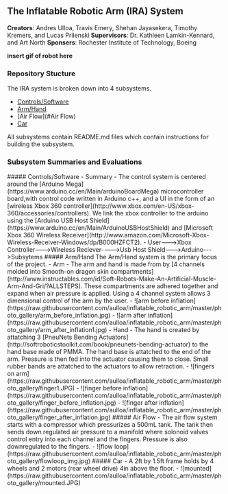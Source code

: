 ## The Inflatable Robotic Arm (IRA) System
**Creators**: Andres Ulloa, Travis Emery, Shehan Jayasekera,  Timothy Kremers, and Lucas Prilenski
**Supervisors**: Dr. Kathleen Lamkin-Kennard, and Art North
**Sponsers**: Rochester Institute of Technology, Boeing

**insert gif of robot here**


### Repository Stucture
The IRA system is broken down into 4 subsystems.
 - [Controls/Software](#Controls/Software)
 - [Arm/Hand](#Arm/Hand)
 - [Air Flow](#Air Flow)
 - [Car](#Car)

All subsystems contain README.md files which contain instructions for building the subsystem.

### Subsystem Summaries and Evaluations
<a name="Controls/Software"/>
##### Controls/Software
 - Summary
 	- The control system is centered around the [Arduino Mega](https://www.arduino.cc/en/Main/arduinoBoardMega) microcontroller board,with control code written in Arduino c++, and a UI in the form of an [wireless Xbox 360 controller](http://www.xbox.com/en-US/xbox-360/accessories/controllers). We link the xbox controller to the arduino using the [Arduino USB Host Shield](https://www.arduino.cc/en/Main/ArduinoUSBHostShield) and [Microsoft Xbox 360 Wireless Receiver](http://www.amazon.com/Microsoft-Xbox-Wireless-Receiver-Windows/dp/B000HZFCT2).
 	- User--->Xbox Controller--->Wireless Reciever---->Usb Host Shield--->Arduino--->Subsytems

<a name="Arm/Hand"/>
##### Arm/Hand
The Arm/Hand system is the primary focus of the project.
 - Arm
 	- The arm and hand is made from by [4 channels molded into Smooth-on dragon skin compartments](http://www.instructables.com/id/Soft-Robots-Make-An-Artificial-Muscle-Arm-And-Gri/?ALLSTEPS). These compartments are adhered together and expand when air pressure is applied. Using a 4 channel system allows 3 dimensional control of the arm by the user.
 	 - ![arm before inflation](https://raw.githubusercontent.com/aulloa/inflatable_robotic_arm/master/photo_gallery/arm_before_inflation.jpg)
 	 - ![arm after inflation](https://raw.githubusercontent.com/aulloa/inflatable_robotic_arm/master/photo_gallery/arm_after_inflation1.jpg)
 - Hand
 	- The hand is created by attatching 3 [PneuNets Bending Actuators](http://softroboticstoolkit.com/book/pneunets-bending-actuator) to the hand base made of PMMA. The hand base is attatched to the end of the arm. Pressure is then fed into the actuator causing them to close. Small rubber bands are attatched to the actuators to allow retraction.
 	- ![fingers on arm](https://raw.githubusercontent.com/aulloa/inflatable_robotic_arm/master/photo_gallery/finger1.JPG)
 	- ![finger before inflation](https://raw.githubusercontent.com/aulloa/inflatable_robotic_arm/master/photo_gallery/finger_before_inflation.jpg)
 	- ![finger after inflation](https://raw.githubusercontent.com/aulloa/inflatable_robotic_arm/master/photo_gallery/finger_after_inflation.jpg)
<a name="Air Flow"/>
##### Air Flow
 - The air flow system starts with a compressor which pressurizes a 500mL tank. The tank then sends down regulated air pressure to a manifold where solonoid valves control entry into each channel and the fingers. Pressure is also downregulated to the fingers.
 	- ![flow loop](https://raw.githubusercontent.com/aulloa/inflatable_robotic_arm/master/photo_gallery/flowloop_img.jpg)

<a name="Car"/>
##### Car
 - A 2ft by 1.5ft frame holds by 4 wheels and 2 motors (rear wheel drive) 4in above the floor.
 	- ![mounted](https://raw.githubusercontent.com/aulloa/inflatable_robotic_arm/master/photo_gallery/mounted.JPG)
